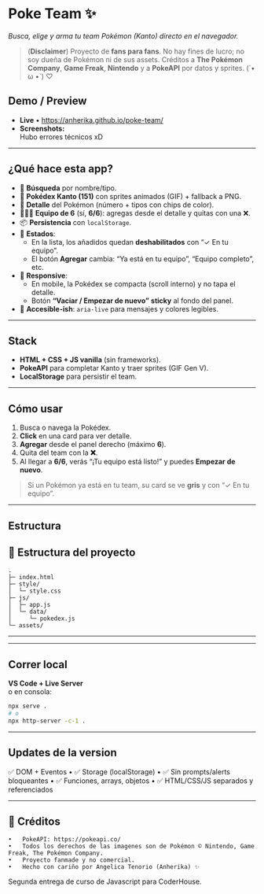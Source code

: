 # Poke Team ✨  
_Busca, elige y arma tu team Pokémon (Kanto) directo en el navegador._

> (**Disclaimer**) Proyecto de **fans para fans**. No hay fines de lucro; no soy dueña de Pokémon ni de sus assets. Créditos a **The Pokémon Company**, **Game Freak**, **Nintendo** y a **PokeAPI** por datos y sprites. (´• ω •`) ♡

## Demo / Preview
- **Live** • https://anherika.github.io/poke-team/	
- **Screenshots:**  
  Hubo errores técnicos xD
  
---

## ¿Qué hace esta app?
- 🔎 **Búsqueda** por nombre/tipo.
- 🧾 **Pokédex Kanto (151)** con sprites animados (GIF) + fallback a PNG.
- 🧠 **Detalle** del Pokémon (número + tipos con chips de color).
- 🧑‍🤝‍🧑 **Equipo de 6** (sí, **6/6**): agregas desde el detalle y quitas con una ❌.
- 📦 **Persistencia** con `localStorage`.
- 🧭 **Estados**:
  - En la lista, los añadidos quedan **deshabilitados** con “✓ En tu equipo”.
  - El botón **Agregar** cambia: “Ya está en tu equipo”, “Equipo completo”, etc.
- 📱 **Responsive**:
  - En mobile, la Pokédex se compacta (scroll interno) y no tapa el detalle.
  - Botón **“Vaciar / Empezar de nuevo”** **sticky** al fondo del panel.
- 🧼 **Accesible-ish**: `aria-live` para mensajes y colores legibles.

---

## Stack
- **HTML + CSS + JS vanilla** (sin frameworks).
- **PokeAPI** para completar Kanto y traer sprites (GIF Gen V).
- **LocalStorage** para persistir el team.

---

## Cómo usar
1. Busca o navega la Pokédex.
2. **Click** en una card para ver detalle.
3. **Agregar** desde el panel derecho (máximo **6**).
4. Quita del team con la **❌**.
5. Al llegar a **6/6**, verás “¡Tu equipo está listo!” y puedes **Empezar de nuevo**.

> Si un Pokémon ya está en tu team, su card se ve **gris** y con “✓ En tu equipo”.

---

## Estructura

## 📂 Estructura del proyecto
```
.
├─ index.html
├─ style/
│  └─ style.css
├─ js/
│  ├─ app.js
│  └─ data/
│     └─ pokedex.js
└─ assets/ 
```

---

---

## Correr local
**VS Code + Live Server**   
o en consola:

```bash
npx serve .
# o
npx http-server -c-1 .
```

---

## Updates de la version

✅ DOM + Eventos
	•	✅ Storage (localStorage)
	•	✅ Sin prompts/alerts bloqueantes
	•	✅ Funciones, arrays, objetos
	•	✅ HTML/CSS/JS separados y referenciados

---

## 📜 Créditos

	•	PokeAPI: https://pokeapi.co/
	•	Todos los derechos de las imagenes son de Pokémon © Nintendo, Game Freak, The Pokémon Company.
	•	Proyecto fanmade y no comercial.
	•	Hecho con cariño por Angelica Tenorio (Anherika) ✨  

Segunda entrega de curso de Javascript para CoderHouse.

